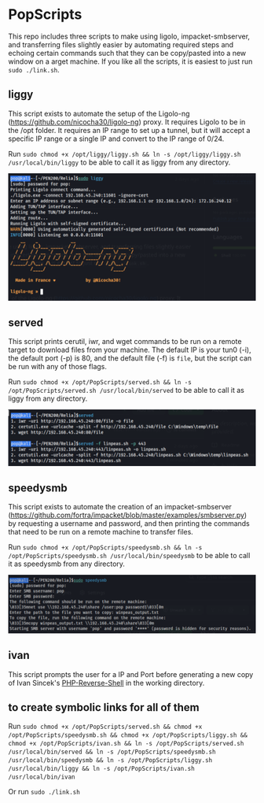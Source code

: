 # PopScripts
This repo includes three scripts to make using ligolo, impacket-smbserver, and transferring files slightly easier by automating required steps and echoing certain commands such that they can be copy/pasted into a new window on a arget machine. If you like all the scripts, it is easiest to just run `sudo ./link.sh`. 


## liggy
This script exists to automate the setup of the Ligolo-ng (https://github.com/nicocha30/ligolo-ng) proxy. It requires Ligolo to be in the /opt folder. It requires an IP range to set up a tunnel, but it will accept a specific IP range or a single IP and convert to the IP range of 0/24. 

Run `sudo chmod +x /opt/liggy/liggy.sh && ln -s /opt/liggy/liggy.sh /usr/local/bin/liggy` to be able to call it as liggy from any directory. 

![](Images/liggy.png)
## served
This script prints cerutil, iwr, and wget commands to be run on a remote target to download files from your machine. The default IP is your tun0 (-i), the default port (-p) is 80, and the default file (-f) is `file`, but the script can be run with any of those flags. 

Run `sudo chmod +x /opt/PopScripts/served.sh && ln -s /opt/PopScripts/served.sh /usr/local/bin/served` to be able to call it as liggy from any directory. 

![](Images/served.png)

## speedysmb

This script exists to automate the creation of an impacket-smbserver (https://github.com/fortra/impacket/blob/master/examples/smbserver.py) by requesting a username and password, and then printing the commands that need to be run on a remote machine to transfer files. 

Run `sudo chmod +x /opt/PopScripts/speedysmb.sh && ln -s /opt/PopScripts/speedysmb.sh /usr/local/bin/speedysmb` to be able to call it as speedysmb from any directory.

![](Images/speedysmb.png)

## ivan

This script prompts the user for a IP and Port before generating a new copy of Ivan Sincek's [PHP-Reverse-Shell](https://github.com/ivan-sincek/php-reverse-shell/blob/master/src/reverse/php_reverse_shell.php) in the working directory. 

## to create symbolic links for all of them

Run `sudo chmod +x /opt/PopScripts/served.sh && chmod +x /opt/PopScripts/speedysmb.sh && chmod +x /opt/PopScripts/liggy.sh && chmod +x /opt/PopScripts/ivan.sh && ln -s /opt/PopScripts/served.sh /usr/local/bin/served && ln -s /opt/PopScripts/speedysmb.sh /usr/local/bin/speedysmb && ln -s /opt/PopScripts/liggy.sh /usr/local/bin/liggy && ln -s /opt/PopScripts/ivan.sh /usr/local/bin/ivan`

Or run `sudo ./link.sh`

